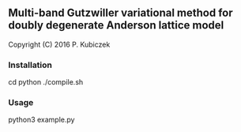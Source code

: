 ## Multi-band Gutzwiller variational method for doubly degenerate Anderson lattice model

Copyright (C) 2016 P. Kubiczek

### Installation

cd python
./compile.sh

### Usage

python3 example.py
